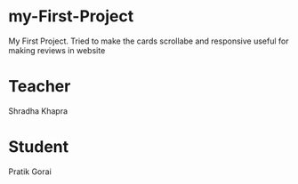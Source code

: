 # my-First-Project

My First Project.
Tried to make the cards scrollabe and responsive
useful for making reviews in website

# Teacher

Shradha Khapra

# Student

Pratik Gorai
